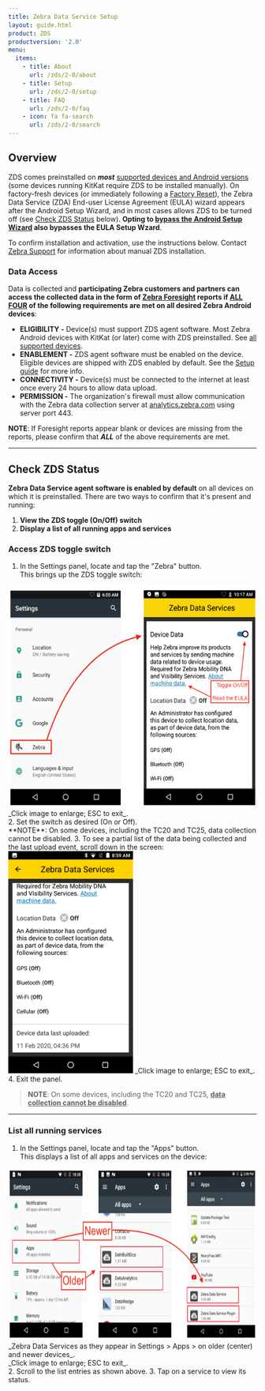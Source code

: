 ```yaml
---
title: Zebra Data Service Setup
layout: guide.html
product: ZDS
productversion: '2.0'
menu:
  items:
    - title: About
      url: /zds/2-0/about
    - title: Setup
      url: /zds/2-0/setup
    - title: FAQ
      url: /zds/2-0/faq
    - icon: fa fa-search
      url: /zds/2-0/search
---
```


## Overview

ZDS comes preinstalled on ***most*** [supported devices and Android versions](../about/supporteddevices) (some devices running KitKat require ZDS to be installed manually). On factory-fresh devices (or immediately following a [Factory Reset](https://techdocs.zebra.com/mx/powermgr/#enterprisereset)), the Zebra Data Service (ZDA) End-user License Agreement (EULA) wizard appears after the Android Setup Wizard, and in most cases allows ZDS to be turned off (see [Check ZDS Status](#chackzdsstatus) below). **Opting to [bypass the Android Setup Wizard](https://techdocs.zebra.com/stagenow/latest/Profiles/wipedevice/#setupwizardmanualbypass) also bypasses the EULA Setup Wzard**.

To confirm installation and activation, use the instructions below. Contact [Zebra Support](https://www.zebra.com/us/en/about-zebra/contact-zebra/contact-tech-support.html) for information about manual ZDS installation. 

### Data Access

Data is collected and **participating Zebra customers and partners can access the collected data in the form of [Zebra Foresight](https://www.zebra.com/us/en/services/visibilityiq/foresight.html) reports if <u>ALL FOUR</u> of the following requirements are met on all desired Zebra Android devices**:

* **ELIGIBILITY -** Device(s) must support ZDS agent software. Most Zebra Android devices with
KitKat (or later) come with ZDS preinstalled. See [all supported devices](#supporteddevices).
* **ENABLEMENT -** ZDS agent software must be enabled on the device. Eligible devices are
shipped with ZDS enabled by default. See the [Setup guide](../setup) for more info.
* **CONNECTIVITY -** Device(s) must be connected to the internet at least once every 24 hours to allow data upload.
* **PERMISSION -** The organization's firewall must allow communication with the Zebra data collection server at [analytics.zebra.com](http://analytics.zebra.com) using server port 443.

**NOTE**: If Foresight reports appear blank or devices are missing from the reports, please confirm that ***ALL***
of the above requirements are met.

-----

## Check ZDS Status 

**Zebra Data Service agent software is enabled by default** on all devices on which it is preinstalled. There are two ways to confirm that it's present and running: 

1. **View the ZDS toggle (On/Off) switch**
2. **Display a list of all running apps and services**

### Access ZDS toggle switch 

1. In the Settings panel, locate and tap the "Zebra" button.<br> 
This brings up the ZDS toggle switch: 
<img alt="image" style="height:450px" src="zds_20_eula_ui.png"/>
_Click image to enlarge; ESC to exit_. 
<br>
2. Set the switch as desired (On or Off).<br>
 **NOTE**: On some devices, including the TC20 and TC25, data collection cannot be disabled. 
3. To see a partial list of the data being collected and the last upload event, scroll down in the screen: 
<img alt="image" style="height:450px" src="zds_info_2.png"/>
_Click image to enlarge; ESC to exit_. 
<br>
4. Exit the panel. 

> **NOTE**: On some devices, including the TC20 and TC25, **<u>data collection cannot be disabled</u>**. 

-----

### List all running services 

1. In the Settings panel, locate and tap the "Apps" button.<br> 
 This displays a list of all apps and services on the device: 
 <img alt="image" style="height:350px" src="zds_files.png"/>
 _Zebra Data Services as they appear in Settings > Apps > on older (center) and newer devices_.<br> 
 _Click image to enlarge; ESC to exit_. 
 <br>
2. Scroll to the list entries as shown above. 
3. Tap on a service to view its status. 
